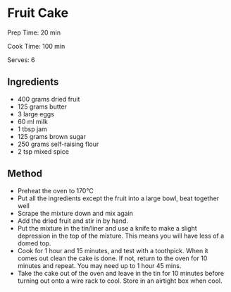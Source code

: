 # Fruit Cake

Prep Time: 20 min

Cook Time: 100 min

Serves: 6
## Ingredients
* 400 grams dried fruit
* 125 grams butter
* 3 large eggs
* 60 ml milk
* 1 tbsp jam
* 125 grams brown sugar
* 250 grams self-raising flour
* 2 tsp mixed spice


## Method
* Preheat the oven to 170°C
* Put all the ingredients except the fruit into a large bowl, beat together well
* Scrape the mixture down and mix again
* Add the dried fruit and stir in by hand.
* Put the mixture in the tin/liner and use a knife to make a slight depression in the top of the mixture. This means you will have less of a domed top.
* Cook for 1 hour and 15 minutes, and test with a toothpick. When it comes out clean the cake is done. If not, return to the oven for 10 minutes and repeat. You may need up to 1 hour 45 mins.
* Take the cake out of the oven and leave in the tin for 10 minutes before turning out onto a wire rack to cool. Store in an airtight box when cool.
